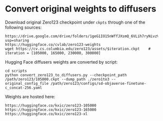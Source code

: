 # Convert original weights to diffusers

Download original Zero123 checkpoint under `ckpts` through one of the following sources:

```
https://drive.google.com/drive/folders/1geG1IO15nWffJXsmQ_6VLih7ryNivzVs?usp=sharing
https://huggingface.co/cvlab/zero123-weights
wget https://cv.cs.columbia.edu/zero123/assets/$iteration.ckpt    # iteration = [105000, 165000, 230000, 300000]
```

Hugging Face diffusers weights are converted by script:
```commandline
cd scripts
python convert_zero123_to_diffusers.py --checkpoint_path /path/zero123/105000.ckpt --dump_path ./zero1to3 --original_config_file /path/zero123/configs/sd-objaverse-finetune-c_concat-256.yaml
```

Weights are hosted here:
```commandline
https://huggingface.co/kxic/zero123-105000
https://huggingface.co/kxic/zero123-165000
https://huggingface.co/kxic/zero123-xl
```